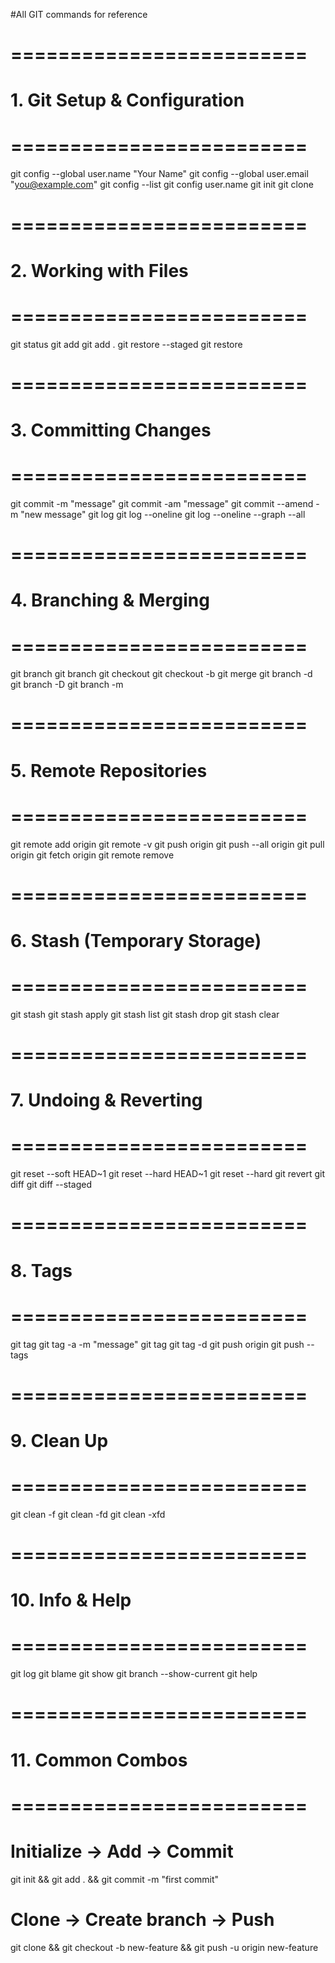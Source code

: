 #All GIT commands for reference
# =========================
# 1. Git Setup & Configuration
# =========================
git config --global user.name "Your Name"
git config --global user.email "you@example.com"
git config --list
git config user.name
git init
git clone <url>

# =========================
# 2. Working with Files
# =========================
git status
git add <file>
git add .
git restore --staged <file>
git restore <file>

# =========================
# 3. Committing Changes
# =========================
git commit -m "message"
git commit -am "message"
git commit --amend -m "new message"
git log
git log --oneline
git log --oneline --graph --all

# =========================
# 4. Branching & Merging
# =========================
git branch
git branch <name>
git checkout <name>
git checkout -b <name>
git merge <branch>
git branch -d <name>
git branch -D <name>
git branch -m <new-name>

# =========================
# 5. Remote Repositories
# =========================
git remote add origin <url>
git remote -v
git push origin <branch>
git push --all origin
git pull origin <branch>
git fetch origin
git remote remove <name>

# =========================
# 6. Stash (Temporary Storage)
# =========================
git stash
git stash apply
git stash list
git stash drop
git stash clear

# =========================
# 7. Undoing & Reverting
# =========================
git reset --soft HEAD~1
git reset --hard HEAD~1
git reset --hard <commit-id>
git revert <commit-id>
git diff
git diff --staged

# =========================
# 8. Tags
# =========================
git tag <name>
git tag -a <name> -m "message"
git tag
git tag -d <name>
git push origin <tag>
git push --tags

# =========================
# 9. Clean Up
# =========================
git clean -f
git clean -fd
git clean -xfd

# =========================
# 10. Info & Help
# =========================
git log <file>
git blame <file>
git show
git branch --show-current
git help <command>

# =========================
# 11. Common Combos
# =========================
# Initialize → Add → Commit
git init && git add . && git commit -m "first commit"

# Clone → Create branch → Push
git clone <url> && git checkout -b new-feature && git push -u origin new-feature
